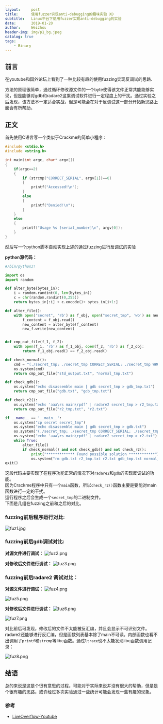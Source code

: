 ```yaml
---
layout:     post
title:      使用fuzzer实现anti-debugging的趣味实验 XD
subtitle:   Linux平台下使用fuzzer实现anti-debugging的实验
date:       2019-01-20
author:     Weizhou
header-img: img/p1_bg.jpeg
catalog: true
tags:
    - Binary
---
```


## 前言

在youtube和国外论坛上看到了一种比较有趣的使用fuzzing实现反调试的思路.

方法的原理很简单，通过循环修改源文件的一个byte使得该文件正常共能能够实现，但是能够对gdb和radare2这累调试软件进行一定程度上的干扰。通过实验之后发现，该方法不一定适合实战，但是可能会在对于反调试这一部分开拓新思路上面会有所帮助。

## 正文

首先使用C语言写一个类似于Crackme的简单小程序：

```cpp
#include <stdio.h>
#include <string.h>

int main(int argc, char* argv[])
{
	if(argc==2)
	{
		if (strcmp("CORRECT_SERIAL", argv[1])==0)
		{
			printf("Accessed!\n");
		}
		else
		{
			printf("Denied!\n");
		}
	}
	else
	{
		printf("Usage %s [serial_number]\n", argv[0]);
	}
}
```

然后写一个python脚本自动实现上述的通过fuzzing进行反调试的实验

<strong>python源代码：</strong>

```python
#/bin/python3!

import os
import random

def alter_byte(bytes_in):
	i = random.randint(0, len(bytes_in))
	c = chr(random.randint(0,255))
	return bytes_in[:i] + c.encode()+ bytes_in[i+1:]

def alter_file():
	with open("secret", 'rb') as f_obj, open("secret_tmp", 'wb') as new_f:
		f_content = f_obj.read()
		new_content = alter_byte(f_content)
		new_f.write(new_content)


def cmp_out_file(f_1, f_2):
	with open(f_1, 'rb') as f_1_obj, open(f_2, 'rb') as f_2_obj:
		return f_1_obj.read() == f_2_obj.read()

def check_normal():
	cmd = "(./secret_tmp; ./secret_tmp CORRECT_SERIAL; ./secret_tmp WRONG_SERIAL) > normal_tmp.txt"
	os.system(cmd)
	return cmp_out_file("std_output.txt", "normal_tmp.txt")

def check_gdb():
	os.system("echo disassemble main | gdb secret_tmp > gdb_tmp.txt")
	return cmp_out_file("gdb.txt", "gdb_tmp.txt")

def check_r2():
	os.system("echo 'aaa\rs main\rpdf' | radare2 secret_tmp > r2_tmp.txt")
	return cmp_out_file("r2_tmp.txt", "r2.txt")

if __name__ == '__main__':
	os.system("cp secret secret_tmp")
	os.system("echo disassemble main | gdb secret_tmp > gdb.txt")
	os.system("(./secret_tmp; ./secret_tmp CORRECT_SERIAL; ./secret_tmp WRONG_SERIAL) > std_output.txt")
	os.system("echo 'aaa\rs main\rpdf' | radare2 secret_tmp > r2.txt")
	while True:
		alter_file()
		if check_normal() and not check_gdb() and not check_r2():
			print("************* Found possible solution ************")
			os.system("rm gdb.txt r2_tmp.txt r2.txt gdb_tmp.txt normal_tmp.txt std_output.txt")
exit()
```
这段代码主要实现了在程序功能正常的情况下对`radare2`和`gdb`的实现反调试的功能。<br>
因为Crackme程序中只有一个`main`函数，所以`check_r2()`函数主要是要能对main函数进行一定的干扰。<br>
运行程序之后会生成一个`secret_tmp`的二进制文件。<br>
下面是几组在fuzzing之前和之后的对比。<br>

### fuzzing前后程序运行对比:
![fuz1.jpg](https://github.com/wwz529247756/wwz529247756.github.io/blob/master/img/p1/fuz1.jpg?raw=true)

### fuzzing前后gdb调试对比:<br>
**对源文件进行调试：**
![fuz2.png](https://github.com/wwz529247756/wwz529247756.github.io/blob/master/img/p1/fuz2.png?raw=true)

**对修改后文件进行调试：**
![fuz3.png](https://github.com/wwz529247756/wwz529247756.github.io/blob/master/img/p1/fuz3.png?raw=true)

### fuzzing前后radare2 调试对比：<br>
**对源文件进行调试：**
![fuz4.png](https://github.com/wwz529247756/wwz529247756.github.io/blob/master/img/p1/fuz4.png?raw=true)

![fuz5.png](https://github.com/wwz529247756/wwz529247756.github.io/blob/master/img/p1/fuz5.png?raw=true)

**对修改后文件进行调试：**
![fuz6.png](https://github.com/wwz529247756/wwz529247756.github.io/blob/master/img/p1/fuz6.png?raw=true)

![fuz7.png](https://github.com/wwz529247756/wwz529247756.github.io/blob/master/img/p1/fuz7.png?raw=true)

对比前后可发现，修改后的文件不太能被反汇编，并且会显示不可识别文件。radare2还能够进行反汇编，但是函数列表基本除了main不可读。内部函数也看不出调用了`printf`和`strcmp`等libc函数。通过`ltrace`也不太能发现libc函数调用记录：

![fuz8.png](https://github.com/wwz529247756/wwz529247756.github.io/blob/master/img/p1/fuz8.png?raw=true)

## 结语
总的来说是这是个很有意思的过程，可能对于实际来说并没有很大的帮助，但是是个很有趣的思路，或许经过多次实验通过一些统计可能会发现一些有趣的现象。

### 参考
- [LiveOverflow-Youtube](https://www.youtube.com/watch?v=OZvc-c1OLnM&list=PLhixgUqwRTjxglIswKp9mpkfPNfHkzyeN&index=9)
